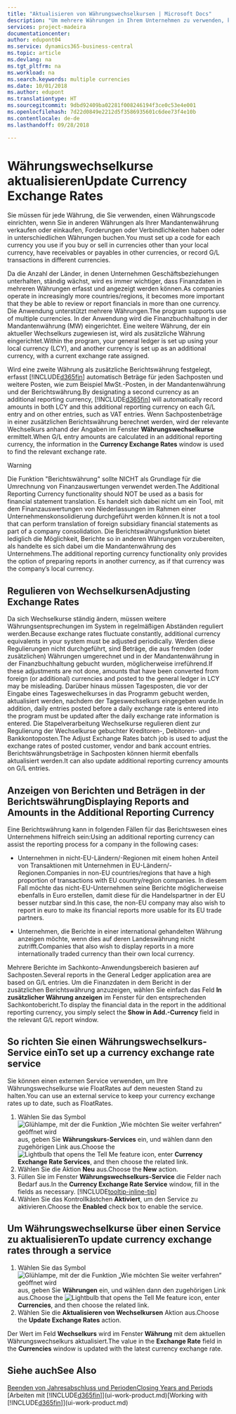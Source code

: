 ```yaml
---
title: "Aktualisieren von Währungswechselkursen | Microsoft Docs"
description: "Um mehrere Währungen in Ihrem Unternehmen zu verwenden, können Sie einen Code für jede Währung einrichten und einen externen Wechselkursdienst, wie FloatRates verwenden."
services: project-madeira
documentationcenter: 
author: edupont04
ms.service: dynamics365-business-central
ms.topic: article
ms.devlang: na
ms.tgt_pltfrm: na
ms.workload: na
ms.search.keywords: multiple currencies
ms.date: 10/01/2018
ms.author: edupont
ms.translationtype: HT
ms.sourcegitcommit: 9dbd92409ba02281f008246194f3ce0c53e4e001
ms.openlocfilehash: 7d22d0849e2212d5f3586935601c6dee73f4e10b
ms.contentlocale: de-de
ms.lasthandoff: 09/28/2018

---
```

# <a name="update-currency-exchange-rates"></a><span data-ttu-id="93f8a-103">Währungswechselkurse aktualisieren</span><span class="sxs-lookup"><span data-stu-id="93f8a-103">Update Currency Exchange Rates</span></span>
<span data-ttu-id="93f8a-104">Sie müssen für jede Währung, die Sie verwenden, einen Währungscode einrichten, wenn Sie in anderen Währungen als Ihrer Mandantenwährung verkaufen oder einkaufen, Forderungen oder Verbindlichkeiten haben oder in unterschiedlichen Währungen buchen.</span><span class="sxs-lookup"><span data-stu-id="93f8a-104">You must set up a code for each currency you use if you buy or sell in currencies other than your local currency, have receivables or payables in other currencies, or record G/L transactions in different currencies.</span></span>  

<span data-ttu-id="93f8a-105">Da die Anzahl der Länder, in denen Unternehmen Geschäftsbeziehungen unterhalten, ständig wächst, wird es immer wichtiger, dass Finanzdaten in mehreren Währungen erfasst und angezeigt werden können.</span><span class="sxs-lookup"><span data-stu-id="93f8a-105">As companies operate in increasingly more countries/regions, it becomes more important that they be able to review or report financials in more than one currency.</span></span> <span data-ttu-id="93f8a-106">Die Anwendung unterstützt mehrere Währungen.</span><span class="sxs-lookup"><span data-stu-id="93f8a-106">The program supports use of multiple currencies.</span></span> <span data-ttu-id="93f8a-107">In der Anwendung wird die Finanzbuchhaltung in der Mandantenwährung (MW) eingerichtet. Eine weitere Währung, der ein aktueller Wechselkurs zugewiesen ist, wird als zusätzliche Währung eingerichtet.</span><span class="sxs-lookup"><span data-stu-id="93f8a-107">Within the program, your general ledger is set up using your local currency (LCY), and another currency is set up as an additional currency, with a current exchange rate assigned.</span></span>  

 <span data-ttu-id="93f8a-108">Wird eine zweite Währung als zusätzliche Berichtswährung festgelegt, erfasst [!INCLUDE[d365fin](includes/d365fin_md.md)] automatisch Beträge für jeden Sachposten und weitere Posten, wie zum Beispiel MwSt.-Posten, in der Mandantenwährung und der Berichtswährung.</span><span class="sxs-lookup"><span data-stu-id="93f8a-108">By designating a second currency as an additional reporting currency, [!INCLUDE[d365fin](includes/d365fin_md.md)] will automatically record amounts in both LCY and this additional reporting currency on each G/L entry and on other entries, such as VAT entries.</span></span> <span data-ttu-id="93f8a-109">Wenn Sachpostenbeträge in einer zusätzlichen Berichtswährung berechnet werden, wird der relevante Wechselkurs anhand der Angaben im Fenster **Währungswechselkurse** ermittelt.</span><span class="sxs-lookup"><span data-stu-id="93f8a-109">When G/L entry amounts are calculated in an additional reporting currency, the information in the **Currency Exchange Rates** window is used to find the relevant exchange rate.</span></span>  

> [!WARNING]  
>  <span data-ttu-id="93f8a-110">Die Funktion "Berichtswährung" sollte NICHT als Grundlage für die Umrechnung von Finanzauswertungen verwendet werden.</span><span class="sxs-lookup"><span data-stu-id="93f8a-110">The Additional Reporting Currency functionality should NOT be used as a basis for financial statement translation.</span></span> <span data-ttu-id="93f8a-111">Es handelt sich dabei nicht um ein Tool, mit dem Finanzauswertungen von Niederlassungen im Rahmen einer Unternehmenskonsolidierung durchgeführt werden können.</span><span class="sxs-lookup"><span data-stu-id="93f8a-111">It is not a tool that can perform translation of foreign subsidiary financial statements as part of a company consolidation.</span></span> <span data-ttu-id="93f8a-112">Die Berichtswährungsfunktion bietet lediglich die Möglichkeit, Berichte so in anderen Währungen vorzubereiten, als handelte es sich dabei um die Mandantenwährung des Unternehmens.</span><span class="sxs-lookup"><span data-stu-id="93f8a-112">The additional reporting currency functionality only provides the option of preparing reports in another currency, as if that currency was the company’s local currency.</span></span>

## <a name="adjusting-exchange-rates"></a><span data-ttu-id="93f8a-113">Regulieren von Wechselkursen</span><span class="sxs-lookup"><span data-stu-id="93f8a-113">Adjusting Exchange Rates</span></span>  
<span data-ttu-id="93f8a-114">Da sich Wechselkurse ständig ändern, müssen weitere Währungsentsprechungen im System in regelmäßigen Abständen reguliert werden.</span><span class="sxs-lookup"><span data-stu-id="93f8a-114">Because exchange rates fluctuate constantly, additional currency equivalents in your system must be adjusted periodically.</span></span> <span data-ttu-id="93f8a-115">Werden diese Regulierungen nicht durchgeführt, sind Beträge, die aus fremden (oder zusätzlichen) Währungen umgerechnet und in der Mandantenwährung in der Finanzbuchhaltung gebucht wurden, möglicherweise irreführend.</span><span class="sxs-lookup"><span data-stu-id="93f8a-115">If these adjustments are not done, amounts that have been converted from foreign (or additional) currencies and posted to the general ledger in LCY may be misleading.</span></span> <span data-ttu-id="93f8a-116">Darüber hinaus müssen Tagesposten, die vor der Eingabe eines Tageswechelkurses in das Programm gebucht werden, aktualisiert werden, nachdem der Tageswechselkurs eingegeben wurde.</span><span class="sxs-lookup"><span data-stu-id="93f8a-116">In addition, daily entries posted before a daily exchange rate is entered into the program must be updated after the daily exchange rate information is entered.</span></span> <span data-ttu-id="93f8a-117">Die Stapelverarbeitung  Wechselkurse regulieren dient zur Regulierung der Wechselkurse gebuchter Kreditoren-, Debitoren- und Bankkontoposten.</span><span class="sxs-lookup"><span data-stu-id="93f8a-117">The Adjust Exchange Rates batch job is used to adjust the exchange rates of posted customer, vendor and bank account entries.</span></span> <span data-ttu-id="93f8a-118">Berichtswährungsbeträge in Sachposten können hiermit ebenfalls aktualisiert werden.</span><span class="sxs-lookup"><span data-stu-id="93f8a-118">It can also update additional reporting currency amounts on G/L entries.</span></span>  

## <a name="displaying-reports-and-amounts-in-the-additional-reporting-currency"></a><span data-ttu-id="93f8a-119">Anzeigen von Berichten und Beträgen in der Berichtswährung</span><span class="sxs-lookup"><span data-stu-id="93f8a-119">Displaying Reports and Amounts in the Additional Reporting Currency</span></span>  
<span data-ttu-id="93f8a-120">Eine Berichtswährung kann in folgenden Fällen für das Berichtswesen eines Unternehmens hilfreich sein:</span><span class="sxs-lookup"><span data-stu-id="93f8a-120">Using an additional reporting currency can assist the reporting process for a company in the following cases:</span></span>  

- <span data-ttu-id="93f8a-121">Unternehmen in nicht-EU-Ländern/-Regionen mit einem hohen Anteil von Transaktionen mit Unternehmen in EU-Ländern/-Regionen.</span><span class="sxs-lookup"><span data-stu-id="93f8a-121">Companies in non-EU countries/regions that have a high proportion of transactions with EU country/region companies.</span></span> <span data-ttu-id="93f8a-122">In diesem Fall möchte das nicht-EU-Unternehmen seine Berichte möglicherweise ebenfalls in Euro erstellen, damit diese für die Handelspartner in der EU besser nutzbar sind.</span><span class="sxs-lookup"><span data-stu-id="93f8a-122">In this case, the non-EU company may also wish to report in euro to make its financial reports more usable for its EU trade partners.</span></span>  

- <span data-ttu-id="93f8a-123">Unternehmen, die Berichte in einer international gehandelten Währung anzeigen möchte, wenn dies auf deren Landeswährung nicht zutrifft.</span><span class="sxs-lookup"><span data-stu-id="93f8a-123">Companies that also wish to display reports in a more internationally traded currency than their own local currency.</span></span>  

<span data-ttu-id="93f8a-124">Mehrere Berichte im Sachkonto-Anwendungsbereich basieren auf Sachposten.</span><span class="sxs-lookup"><span data-stu-id="93f8a-124">Several reports in the General Ledger application area are based on G/L entries.</span></span> <span data-ttu-id="93f8a-125">Um die Finanzdaten in dem Bericht in der zusätzlichen Berichtswährung anzuzeigen, wählen Sie einfach das Feld **In zusätzlicher Währung anzeigen** im Fenster für den entsprechenden Sachkontobericht.</span><span class="sxs-lookup"><span data-stu-id="93f8a-125">To display the financial data in the report in the additional reporting currency, you simply select the **Show in Add.-Currency** field in the relevant G/L report window.</span></span>  

## <a name="to-set-up-a-currency-exchange-rate-service"></a><span data-ttu-id="93f8a-126">So richten Sie einen Währungswechselkurs-Service ein</span><span class="sxs-lookup"><span data-stu-id="93f8a-126">To set up a currency exchange rate service</span></span>
<span data-ttu-id="93f8a-127">Sie können einen externen Service verwenden, um Ihre Währungswechselkurse wie FloatRates auf dem neuesten Stand zu halten.</span><span class="sxs-lookup"><span data-stu-id="93f8a-127">You can use an external service to keep your currency exchange rates up to date, such as FloatRates.</span></span>

1. <span data-ttu-id="93f8a-128">Wählen Sie das Symbol ![Glühlampe, mit der die Funktion „Wie möchten Sie weiter verfahren“ geöffnet wird](media/ui-search/search_small.png "Wie möchten Sie weiter verfahren?") aus, geben Sie **Währungskurs-Services** ein, und wählen dann den zugehörigen Link aus.</span><span class="sxs-lookup"><span data-stu-id="93f8a-128">Choose the ![Lightbulb that opens the Tell Me feature](media/ui-search/search_small.png "Tell me what you want to do") icon, enter **Currency Exchange Rate Services**, and then choose the related link.</span></span>
2. <span data-ttu-id="93f8a-129">Wählen Sie die Aktion **Neu** aus.</span><span class="sxs-lookup"><span data-stu-id="93f8a-129">Choose the **New** action.</span></span>
3. <span data-ttu-id="93f8a-130">Füllen Sie im Fenster **Währungswechselkurs-Service** die Felder nach Bedarf aus.</span><span class="sxs-lookup"><span data-stu-id="93f8a-130">In the **Currency Exchange Rate Service** window, fill in the fields as necessary.</span></span> [!INCLUDE[tooltip-inline-tip](includes/tooltip-inline-tip_md.md)]
4. <span data-ttu-id="93f8a-131">Wählen Sie das Kontrollkästchen **Aktiviert**, um den Service zu aktivieren.</span><span class="sxs-lookup"><span data-stu-id="93f8a-131">Choose the **Enabled** check box to enable the service.</span></span>

## <a name="to-update-currency-exchange-rates-through-a-service"></a><span data-ttu-id="93f8a-132">Um Währungswechselkurse über einen Service zu aktualisieren</span><span class="sxs-lookup"><span data-stu-id="93f8a-132">To update currency exchange rates through a service</span></span>
1. <span data-ttu-id="93f8a-133">Wählen Sie das Symbol ![Glühlampe, mit der die Funktion „Wie möchten Sie weiter verfahren“ geöffnet wird](media/ui-search/search_small.png "Wie möchten Sie weiter verfahren?") aus, geben Sie **Währungen** ein, und wählen dann den zugehörigen Link aus.</span><span class="sxs-lookup"><span data-stu-id="93f8a-133">Choose the ![Lightbulb that opens the Tell Me feature](media/ui-search/search_small.png "Tell me what you want to do") icon, enter **Currencies**, and then choose the related link.</span></span>
2. <span data-ttu-id="93f8a-134">Wählen Sie die **Aktualisieren von Wechselkursen** Aktion aus.</span><span class="sxs-lookup"><span data-stu-id="93f8a-134">Choose the **Update Exchange Rates** action.</span></span>

<span data-ttu-id="93f8a-135">Der Wert im Feld **Wechselkurs** wird im Fenster **Währung** mit dem aktuellen Währungswechselkurs aktualisiert.</span><span class="sxs-lookup"><span data-stu-id="93f8a-135">The value in the **Exchange Rate** field in the **Currencies** window is updated with the latest currency exchange rate.</span></span>

## <a name="see-also"></a><span data-ttu-id="93f8a-136">Siehe auch</span><span class="sxs-lookup"><span data-stu-id="93f8a-136">See Also</span></span>
[<span data-ttu-id="93f8a-137">Beenden von Jahresabschluss und Perioden</span><span class="sxs-lookup"><span data-stu-id="93f8a-137">Closing Years and Periods</span></span>](year-close-years-periods.md)  
<span data-ttu-id="93f8a-138">[Arbeiten mit [!INCLUDE[d365fin](includes/d365fin_md.md)]](ui-work-product.md)</span><span class="sxs-lookup"><span data-stu-id="93f8a-138">[Working with [!INCLUDE[d365fin](includes/d365fin_md.md)]](ui-work-product.md)</span></span>

